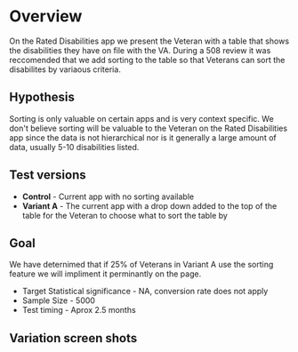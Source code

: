 # Overview
On the Rated Disabilities app we present the Veteran with a table that shows the disabilities they have on file with the VA. During a 508 review it was reccomended that we add sorting to the table so that Veterans can sort the disabilites by variaous criteria.

## Hypothesis
Sorting is only valuable on certain apps and is very context specific. We don't believe sorting will be valuable to the Veteran on the Rated Disabilities app since the data is not hierarchical nor is it generally a large amount of data, usually 5-10 disabilities listed.

## Test versions
- **Control** - Current app with no sorting available
- **Variant A** - The current app with a drop down added to the top of the table for the Veteran to choose what to sort the table by

## Goal
We have deternimed that if 25% of Veterans in Variant A use the sorting feature we will impliment it perminantly on the page.

- Target Statistical significance - NA, conversion rate does not apply
- Sample Size - 5000
- Test timing - Aprox 2.5 months

## Variation screen shots

